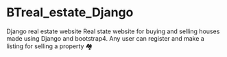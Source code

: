 # BTreal_estate_Django
Django real estate website Real state website for buying and selling houses made using Django and bootstrap4. Any user can register and make a listing for selling a property 🏘️
